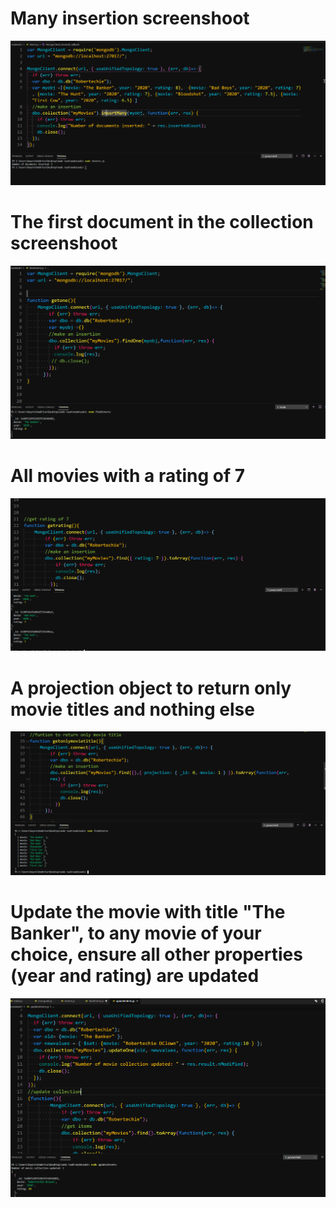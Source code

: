 # Many insertion screenshoot
![](imgF/many%20insertion.PNG)
# The first document in the collection screenshoot
![](imgF/findone.PNG)
# All movies with a rating of 7
![](imgF/rating%20by%207.PNG)
# A projection object to return only movie titles and nothing else
![](imgF/onlytitle.PNG)
# Update the movie with title "The Banker", to any movie of your choice, ensure all other properties (year and rating) are updated
![](imgF/readupdate.PNG)

